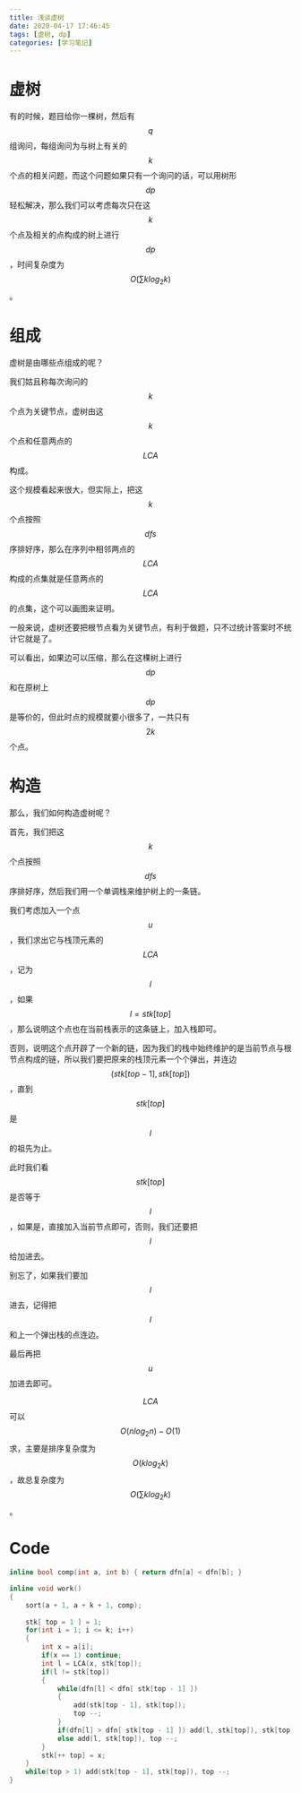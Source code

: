 ```yaml
---
title: 浅谈虚树
date: 2020-04-17 17:46:45
tags: [虚树, dp]
categories: [学习笔记]
---
```


# 虚树

有的时候，题目给你一棵树，然后有$$q$$组询问，每组询问为与树上有关的$$k$$个点的相关问题，而这个问题如果只有一个询问的话，可以用树形$$dp$$轻松解决，那么我们可以考虑每次只在这$$k$$个点及相关的点构成的树上进行$$dp$$，时间复杂度为$$O(\sum klog_2 k)$$。

<!--more-->

# 组成

虚树是由哪些点组成的呢？

我们姑且称每次询问的$$k$$个点为关键节点，虚树由这$$k$$个点和任意两点的$$LCA$$构成。

这个规模看起来很大，但实际上，把这$$k$$个点按照$$dfs$$序排好序，那么在序列中相邻两点的$$LCA$$构成的点集就是任意两点的$$LCA$$的点集，这个可以画图来证明。

一般来说，虚树还要把根节点看为关键节点，有利于做题，只不过统计答案时不统计它就是了。

可以看出，如果边可以压缩，那么在这棵树上进行$$dp$$和在原树上$$dp$$是等价的，但此时点的规模就要小很多了，一共只有$$2k$$个点。

# 构造

那么，我们如何构造虚树呢？

首先，我们把这$$k$$个点按照$$dfs$$序排好序，然后我们用一个单调栈来维护树上的一条链。

我们考虑加入一个点$$u$$，我们求出它与栈顶元素的$$LCA$$，记为$$l$$，如果$$l=stk[top]$$，那么说明这个点也在当前栈表示的这条链上，加入栈即可。

否则，说明这个点开辟了一个新的链，因为我们的栈中始终维护的是当前节点与根节点构成的链，所以我们要把原来的栈顶元素一个个弹出，并连边$$(stk[top-1],stk[top])$$，直到$$stk[top]$$是$$l$$的祖先为止。

此时我们看$$stk[top]$$是否等于$$l$$，如果是，直接加入当前节点即可，否则，我们还要把$$l$$给加进去。

别忘了，如果我们要加$$l$$进去，记得把$$l$$和上一个弹出栈的点连边。

最后再把$$u$$加进去即可。

$$LCA$$可以$$O(nlog_2n)-O(1)$$求，主要是排序复杂度为$$O(klog_2k)$$，故总复杂度为$$O(\sum klog_2 k)$$。

# Code

```c++
inline bool comp(int a, int b) { return dfn[a] < dfn[b]; }

inline void work()
{
    sort(a + 1, a + k + 1, comp);
    
    stk[ top = 1 ] = 1;
    for(int i = 1; i <= k; i++)
    {
        int x = a[i];
        if(x == 1) continue;
        int l = LCA(x, stk[top]);
        if(l != stk[top])
        {
            while(dfn[l] < dfn[ stk[top - 1] ])
            {
                add(stk[top - 1], stk[top]);
                top --;
            }
            if(dfn[l] > dfn[ stk[top - 1] ]) add(l, stk[top]), stk[top] = l;
            else add(l, stk[top]), top --;
        }
        stk[++ top] = x;
    }
    while(top > 1) add(stk[top - 1], stk[top]), top --;
}
```

